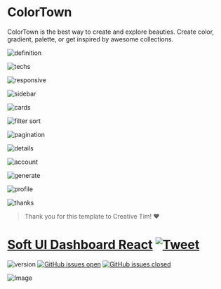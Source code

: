# ColorTown

ColorTown is the best way to create and explore beauties. Create color, gradient, palette, or get inspired by awesome collections.

![definition](https://github.com/sametkoyuncu/react-colortown/blob/master/public/assets/presentation/1.png)

![techs](https://github.com/sametkoyuncu/react-colortown/blob/master/public/assets/presentation/2.png)

![responsive](https://github.com/sametkoyuncu/react-colortown/blob/master/public/assets/presentation/3.png)

![sidebar](https://github.com/sametkoyuncu/react-colortown/blob/master/public/assets/presentation/4.png)

![cards](https://github.com/sametkoyuncu/react-colortown/blob/master/public/assets/presentation/5.png)

![filter sort](https://github.com/sametkoyuncu/react-colortown/blob/master/public/assets/presentation/6.png)

![pagination](https://github.com/sametkoyuncu/react-colortown/blob/master/public/assets/presentation/7.png)

![details](https://github.com/sametkoyuncu/react-colortown/blob/master/public/assets/presentation/8.png)

![account](https://github.com/sametkoyuncu/react-colortown/blob/master/public/assets/presentation/9.png)

![generate](https://github.com/sametkoyuncu/react-colortown/blob/master/public/assets/presentation/10.png)

![profile](https://github.com/sametkoyuncu/react-colortown/blob/master/public/assets/presentation/11.png)

![thanks](https://github.com/sametkoyuncu/react-colortown/blob/master/public/assets/presentation/12.png)

> Thank you for this template to Creative Tim! ❤️

# [Soft UI Dashboard React](http://demos.creative-tim.com/soft-ui-dashboard-react/#/dashboard?ref=readme-sudr) [![Tweet](https://img.shields.io/twitter/url/http/shields.io.svg?style=social&logo=twitter)](https://twitter.com/intent/tweet?url=https://www.creative-tim.com/product/soft-ui-dashboard-react&text=Check%20Soft%20UI%20Dashboard%20react%20made%20by%20@CreativeTim%20#webdesign%20#dashboard%20#softdesign%20#react%20https://www.creative-tim.com/product/soft-ui-dashboard-react)

![version](https://img.shields.io/badge/version-3.0.0-blue.svg) [![GitHub issues open](https://img.shields.io/github/issues/creativetimofficial/soft-ui-dashboard-react.svg)](https://github.com/creativetimofficial/soft-ui-dashboard-react/issues?q=is%3Aopen+is%3Aissue) [![GitHub issues closed](https://img.shields.io/github/issues-closed-raw/creativetimofficial/soft-ui-dashboard-react.svg)](https://github.com/creativetimofficial/soft-ui-dashboard-react/issues?q=is%3Aissue+is%3Aclosed)

![Image](https://s3.amazonaws.com/creativetim_bucket/products/500/original/soft-ui-dashboard-material-ui.jpg)
